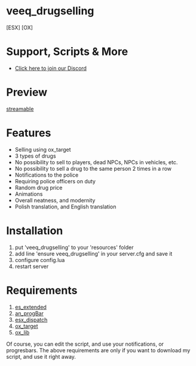 
# veeq_drugselling
[ESX] [OX]

# Support, Scripts & More
- [Click here to join our Discord](https://discord.gg/ecKkq2P8cT)

# Preview
[streamable](https://streamable.com/ify0ds)

# Features
- Selling using ox_target
- 3 types of drugs
- No possibility to sell to players, dead NPCs, NPCs in vehicles, etc.
- No possibility to sell a drug to the same person 2 times in a row
- Notifications to the police
- Requiring police officers on duty
- Random drug price
- Animations
- Overall neatness, and modernity
- Polish translation, and English translation

# Installation
1. put 'veeq_drugselling' to your 'resources' folder
2. add line 'ensure veeq_drugselling' in your server.cfg and save it
3. configure config.lua
4. restart server

# Requirements
1. [es_extended](https://github.com/esx-framework/esx_core/tree/main/%5Bcore%5D/es_extended)
2. [an_progBar](https://github.com/aymannajim/an_progBar)
3. [esx_dispatch](https://forum.cfx.re/t/esx-free-dispatch-notifications/2436835)
4. [ox_target](https://forum.cfx.re/t/free-ox-target/4915598)
5. [ox_lib](https://github.com/overextended/ox_lib)

Of course, you can edit the script, and use your notifications, or progresbars. The above requirements are only if you want to download my script, and use it right away.
